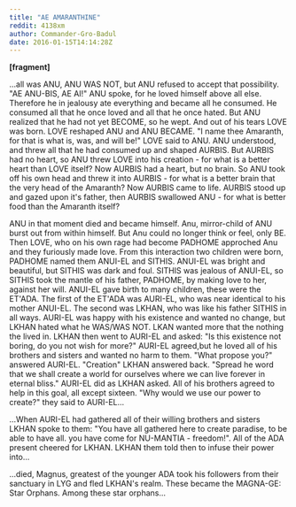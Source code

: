 ```yaml
---
title: "AE AMARANTHINE"
reddit: 4138xm
author: Commander-Gro-Badul
date: 2016-01-15T14:14:28Z
---
```


**[fragment]**

...all was ANU, ANU WAS NOT, but ANU refused to accept that possibility. "AE ANU-BIS, AE AI!" ANU spoke, for he loved himself above all else. Therefore he in jealousy ate everything and became all he consumed. He consumed all that he once loved and all that he once hated. But ANU realized that he had not yet BECOME, so he wept. And out of his tears LOVE was born. LOVE reshaped ANU and ANU BECAME. "I name thee Amaranth, for that is what is, was, and will be!" LOVE said to ANU. ANU understood, and threw all that he had consumed up and shaped AURBIS. But AURBIS had no heart, so ANU threw LOVE into his creation - for what is a better heart than LOVE itself? Now AURBIS had a heart, but no brain. So ANU took off his own head and threw it into AURBIS - for what is a better brain that the very head of the Amaranth? Now AURBIS came to life. AURBIS stood up and gazed upon it's father, then AURBIS swallowed ANU - for what is better food than the Amaranth itself?

ANU in that moment died and became himself. Anu, mirror-child of ANU burst out from within himself. But Anu could no longer think or feel, only BE. Then LOVE, who on his own rage had become PADHOME approched Anu and they furiously made love. From this interaction two children were born, PADHOME named them ANUI-EL and SITHIS. ANUI-EL was bright and beautiful, but SITHIS was dark and foul. SITHIS was jealous of ANUI-EL, so SITHIS took the mantle of his father, PADHOME, by making love to her, against her will. ANUI-EL gave birth to many children, these were the ET'ADA. The first of the ET'ADA was AURI-EL, who was near identical to his mother ANUI-EL. The second was LKHAN, who was like his father SITHIS in all ways. AURI-EL was happy with his existence and wanted no change, but LKHAN hated what he WAS/WAS NOT. LKAN wanted more that the nothing the lived in. LKHAN then went to AURI-EL and asked: "Is this existence not boring, do you not wish for more?" AURI-EL agreed,but he loved all of his brothers and sisters and wanted no harm to them. "What propose you?" answered AURI-EL. "Creation" LKHAN answered back. "Spread he word that we shall create a world for ourselves where we can live forever in eternal bliss." AURI-EL did as LKHAN asked. All of his brothers agreed to help in this goal, all except sixteen. "Why would we use our power to create?" they said to AURI-EL...

...When AURI-EL had gathered all of their willing brothers and sisters LKHAN spoke to them: "You have all gathered here to create paradise, to be able to have all. you have come for NU-MANTIA - freedom!". All of the ADA present cheered for LKHAN. LKHAN them told then to infuse their power into...

...died, Magnus, greatest of the younger ADA took his followers from their sanctuary in LYG and fled LKHAN's realm. These became the MAGNA-GE: Star Orphans. Among these star orphans...
